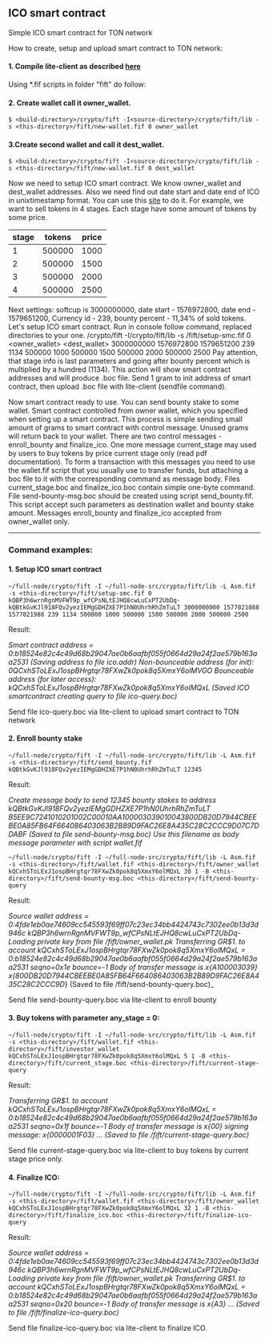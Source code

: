 ## ICO smart contract
Simple ICO smart contract for TON network

How to create, setup and upload smart contract to TON network:
#### 1. Compile lite-client as described [here](https://test.ton.org/README.txt)

Using *.fif scripts in folder "fift" do follow:

#### 2. Create wallet call it owner_wallet.

    $ <build-directory>/crypto/fift -I<source-directory>/crypto/fift/lib -s <this-directory>/fift/new-wallet.fif 0 owner_wallet

#### 3.Create second wallet and call it dest_wallet. 

    $ <build-directory>/crypto/fift -I<source-directory>/crypto/fift/lib -s <this-directory>/fift/new-wallet.fif 0 dest_wallet
  
Now we need to setup ICO smart contract. We know owner_wallet and dest_wallet addresses. Also we need find out date start and date end of ICO in unixtimestamp format. You can use this [site](https://www.unixtimestamp.com) to do it.
For example, we want to sell tokens in 4 stages. Each stage have some amount of tokens by some price.

stage | tokens | price 
------|--------|-------
  1   | 500000 | 1000 
  2   | 500000 | 1500 
  3   | 500000 | 2000 
  4   | 500000 | 2500

Next settings: softcup is 3000000000, date start - 1576972800, date end - 1579651200, Currency id - 239, bounty percent - 11,34% of sold tokens.
Let's setup ICO smart contract. 
Run in console follow command, replaced directories to your one.
<build-directory>/crypto/fift -I<source-directory>/crypto/fift/lib -s <this-directory>/fift/setup-smc.fif 0 <owner_wallet> <dest_wallet> 3000000000 1576972800 1579651200 239 1134 500000 1000 500000 1500 500000 2000 500000 2500
Pay attention, that stage info is last parameters and going after bounty percent which is multiplied by a hundred (1134).
This action will show smart contract addresses and will produce .boc file. Send 1 gram to init address of smart contract, then upload .boc file with lite-client (sendfile command).

Now smart contract ready to use.
You can send bounty stake to some wallet. Smart contract controlled from owner wallet, which you specified when setting up a smart contract. This process is simple sending small amount of grams to smart contract with control message. Unused grams will return back to your wallet. There are two control messages - enroll_bounty and finalize_ico. One more message current_stage may used by users to buy tokens by price current stage only (read pdf documentation). To form a transaction with this messages you need to use the wallet.fif script that you usually use to transfer funds, but attaching a boc file to it with the corresponding command as message body. Files current_stage.boc and finalize_ico.boc contain simple one-byte command. File send-bounty-msg.boc should be created using script send_bounty.fif. This script accept such parameters as destination wallet and bounty stake amount. Messages enroll_bounty and finalize_ico accepted from owner_wallet only.

---

### Command examples:
#### 1. Setup ICO smart contract
    ~/full-node/crypto/fift -I ~/full-node-src/crypto/fift/lib -L Asm.fif -s <this-directory>/fift/setup-smc.fif 0 kQBP3h6wrnRgnMVFWT9p_wfCPsNLtEJHQ8cwLuCxPT2UbDq- kQBtkGvKJl918FQv2yezIEMgGDHZXE7P1hN0UhrhRhZmTuLT 3000000000 1577021088 1577021988 239 1134 500000 1000 500000 1500 500000 2000 500000 2500

Result:

_Smart contract address = 0:b18524e82c4c49d68b29047ae0b6aafbf055f0664d29a24f2ae579b163aa2531 
(Saving address to file ico.addr)
Non-bounceable address (for init): 0QCxhSToLExJ1ospBHrgtqr78FXwZk0pok8q5XmxY6olMVGO
Bounceable address (for later access): kQCxhSToLExJ1ospBHrgtqr78FXwZk0pok8q5XmxY6olMQxL
(Saved ICO smartcontract creating query to file ico-query.boc)_

Send file ico-query.boc via lite-client to upload smart contract to TON network

#### 2. Enroll bounty stake
    ~/full-node/crypto/fift -I ~/full-node-src/crypto/fift/lib -L Asm.fif -s <this-directory>/fift/send_bounty.fif kQBtkGvKJl918FQv2yezIEMgGDHZXE7P1hN0UhrhRhZmTuLT 12345

Result:

_Create message body to send 12345 bounty stakes to address kQBtkGvKJl918FQv2yezIEMgGDHZXE7P1hN0UhrhRhZmTuLT
B5EE9C7241010201002C00010AA100003039010043800DB20D7944CBEEBE0A85FB64F664086403063B2B89D9FAC26E8A435C28C2CCC9D07C7DDABF
(Saved to file send-bounty-msg.boc)
Use this filename as body message parameter with script wallet.fif_

    ~/full-node/crypto/fift -I ~/full-node-src/crypto/fift/lib -L Asm.fif -s <this-directory>/fift/wallet.fif <this-directory>/fift/owner_wallet kQCxhSToLExJ1ospBHrgtqr78FXwZk0pok8q5XmxY6olMQxL 30 1 -B <this-directory>/fift/send-bounty-msg.boc <this-directory>/fift/send-bounty-query

Result:

_Source wallet address = 0:4fde1eb0ae74609cc545593f69ff07c23ec34bb4424743c7302ee0b13d3d946c 
kQBP3h6wrnRgnMVFWT9p_wfCPsNLtEJHQ8cwLuCxPT2UbDq-
Loading private key from file /fift/owner_wallet.pk
Transferring GR$1. to account kQCxhSToLExJ1ospBHrgtqr78FXwZk0pok8q5XmxY6olMQxL = 0:b18524e82c4c49d68b29047ae0b6aafbf055f0664d29a24f2ae579b163aa2531 seqno=0x1e bounce=-1 
Body of transfer message is x{A100003039}
 x{800DB20D7944CBEEBE0A85FB64F664086403063B2B89D9FAC26E8A435C28C2CCC9D_}
(Saved to file /fift/send-bounty-query.boc)_

Send file send-bounty-query.boc via lite-client to enroll bounty

#### 3. Buy tokens with parameter any_stage = 0:
    ~/full-node/crypto/fift -I ~/full-node-src/crypto/fift/lib -L Asm.fif -s <this-directory>/fift/wallet.fif <this-directory>/fift/investor_wallet kQCxhSToLExJ1ospBHrgtqr78FXwZk0pok8q5XmxY6olMQxL 5 1 -B <this-directory>/fift/current_stage.boc <this-directory>/fift/current-stage-query

Result:

_Transferring GR$1. to account kQCxhSToLExJ1ospBHrgtqr78FXwZk0pok8q5XmxY6olMQxL = 0:b18524e82c4c49d68b29047ae0b6aafbf055f0664d29a24f2ae579b163aa2531 seqno=0x1f bounce=-1 
Body of transfer message is x{00}
signing message: x{0000001F03}
...
(Saved to file  /fift/current-stage-query.boc)_

Send file current-stage-query.boc via lite-client to buy tokens by current stage price only.


#### 4. Finalize ICO:
    ~/full-node/crypto/fift -I ~/full-node-src/crypto/fift/lib -L Asm.fif -s <this-directory>/fift/wallet.fif <this-directory>/fift/owner_wallet kQCxhSToLExJ1ospBHrgtqr78FXwZk0pok8q5XmxY6olMQxL 32 1 -B <this-directory>/fift/finalize_ico.boc <this-directory>/fift/finalize-ico-query

Result:

_Source wallet address = 0:4fde1eb0ae74609cc545593f69ff07c23ec34bb4424743c7302ee0b13d3d946c 
kQBP3h6wrnRgnMVFWT9p_wfCPsNLtEJHQ8cwLuCxPT2UbDq-
Loading private key from file /fift/owner_wallet.pk
Transferring GR$1. to account kQCxhSToLExJ1ospBHrgtqr78FXwZk0pok8q5XmxY6olMQxL = 0:b18524e82c4c49d68b29047ae0b6aafbf055f0664d29a24f2ae579b163aa2531 seqno=0x20 bounce=-1 
Body of transfer message is x{A3}
...
(Saved to file /fift/finalize-ico-query.boc)_

Send file finalize-ico-query.boc via lite-client to finalize ICO.



